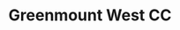 ---
layout: work-blocks-layout
title: Greenmount West CC
season: 4
category: website
masthead-image: "/dist/images/gwcc-cover.jpg"
seo-description: SVNCRWNS has worked with Greenmount West Community Center to launch its digital platform, sharing the work and events being held at the center.
seo-keywords: production company, svncrwns, e-commerce, women-owned businesses, creative team, consulting, business operations, launch my brand, manage my brand, photography, videography, special projects
summary: hello
portfolio-cover: "/dist/images/gwcc-cover.jpg"
portfolio-grid: need

work-tags: web design + development
work-space: client

page_sections:
- template: project-meta
  block: project-meta
  brand-statement: Helping local institution springboard its initiatives and resources for community youth in arts + entrepreneurship
  category: website
- template: project-details
  block: project-details
  project-details-cover: /dist/images/gwcc-project-details.jpg
  summary: Greenmount West Community Center is a neighborhood institution in the Greenmount West neighborhood of Baltimore City.  Starting in 2016, the founders of the space saw an opportunity to bring programming, snacks, materials and equipment to service the youth 5 - 18 years of age in the neighborhood during evening, weekend and summer hours.
  opportunity: This opportunity was connected to a bigger partnership with Mark Bradford and the Baltimore Museum of Art as he prepared for his exhibit opening of Tomorrow’s Another Day in September 2018.  As part of the rollout, Mr. Bradford created a partnership with local community initiatives to sponsor equipment and resources to promote sustainability.  To highlight this work in the center, we began outlining the GWCC story for the new website.
  insights: Starting on the ground floor, we were able to pitch in with creating the brand identity, story and tone for how the center would communicate going forward.  We saw opportunities to share past wins, share the schedule of updates with community members, and be a hub of information and access in one of Baltimore’s newly renovated residential spaces.
  solution: This website was built on the Jekyll framework which gave us a great amount of flexibility to incorporate the functionality for this site.
- template: editorial-image-ok
  block: editorial-image
  editorial-images:
  - image-name: /dist/images/gwcc-project-1.png
    image-caption-title: Content is Queen, still
    image-caption: We started this project off with getting lots of content together first.  To build out the best site that matches the energy in the center, we knew we would need lots of images of the kids and instructors to guide our decision making with bringing the brand's story to life.
  - image-name: /dist/images/gwcc-project-2.png
    image-caption-title: Win before the fold!
    image-caption: Part of our design direction was to use fullscreen video throughout the site wherever possible.  For the home page, we decided to use a few snippets of video and add a gradient overlay to match the rest of the color story shared on the website.  Most importantly, as soon as you come to the homepage there is motion, there is life.  This encourages users to continue to explore the platform and learn even more from what this institution is bringing to their community.
  - image-name: /dist/images/gwcc-project-3.png
    image-caption-title: Exercising the Overlay
    image-caption: The overlay is one of our favorite playgrounds for custom websites.  Usually a menu is shown on the overlay and a hamburger menu is selected to access this area.  Due to the number of programming options at the center, we tried to find a nice, compact way of sharing this information immediately with nice visuals.  Our biggest concern was displaying too much text which would possibly discourage users from continuing their exploration.  In the overlay, the users are able to scroll the list of over 20+ programming options.
  - image-name: /dist/images/gwcc-project-4.png
    image-caption-title: 20+ Page Website
    image-caption: Hi-resolution photography, HTML5 fullscreen videos, menu overlays, a custom map of the Greenmount West Community with map markers by way of the MapBox API, and more features.
- template: credits002
  block: credits002
  credits:
  - position: Custom Site Design + Development
    names:
    - name: SVNCRWNS
  - position: Photography
    names:
    - name: SVNCRWNS

---